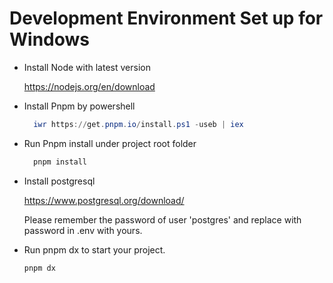 # Development Environment Set up for Windows

- Install Node with latest version
  
  https://nodejs.org/en/download

- Install Pnpm by powershell

  ```powershell
    iwr https://get.pnpm.io/install.ps1 -useb | iex
  ```
- Run Pnpm install under project root folder

  ```powershell
    pnpm install
  ```

- Install postgresql

  https://www.postgresql.org/download/

  Please remember the password of user 'postgres' and replace with password in .env with yours.

- Run pnpm dx to start your project.

  ```powersehll
  pnpm dx
  ```
  
  

